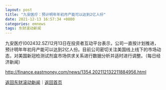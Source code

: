 ```yaml
---
layout: post
title: "九安医疗：预计明年年初月产能可以达到2亿人份"
date: 2021-12-13 16:57:34 +0800
categories: emnews
tags: 东财滚动新闻
---
```


九安医疗(002432.SZ)12月13日在投资者互动平台表示，公司一直按计划推进，预计明年年初月产能可以达到2亿人份。目前公司密切关注美国线上线下的市场动态，对美国新冠检测试剂盒市场供求关系进行数据分析并适时进行调整。（每日经济新闻）

<http://finance.eastmoney.com/news/1354,202112132211884956.html>

[返回东财滚动新闻](//finews.withounder.com/emnews/)｜[返回首页](//finews.withounder.com/)